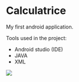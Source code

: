 # Calculatrice
My first android application.

Tools used in the project:
- Android studio (IDE)
- JAVA
- XML

![](https://github.com/AyoubHmd-Dev/Calculatrice/blob/master/Capture.PNG)

